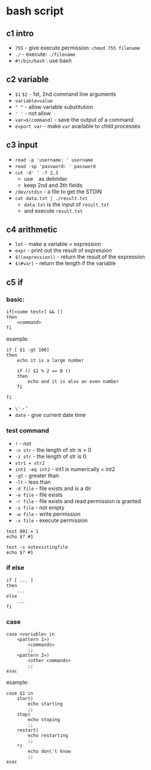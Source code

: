 # bash script
## c1 intro
- `755` - give execute permission: `chmod 755 filename`
- `./` - execute: `./filename`
- `#!/bin/bash` : use bash

## c2 variable
- `$1` `$2` - 1st, 2nd command line arguments
- `variable=value`
- `" "` - allow variable substitution
- `' '` - not allow
- `var=$(command)` - save the output of a command
- `export var` - make `var` available to child processes

## c3 input
- `read -p 'username: ' username`
- `read -sp 'password: ' password`
- `cut -d' ' -f 2,3`    
	- use ` ` as delimiter  
	- keep 2nd and 3th fields
- `/dev/stdin` - a file to get the STDIN
- `cat data.txt | ./result.txt`  
	- `data.txt` is the input of `result.txt`
	- and execute `result.txt` 

## c4 arithmetic
- `let` - make a variable = expression
- `expr` - print out the result of expression
- `$((expression))` - return the result of the expression
- `$(#var)` - return the length if the variable

## c5 if
### basic:  

```
if[<some test>] && []
then
	<command>
fi
```
example:

```
if [ $1 -gt 100] 
then
	echo it is a large number
	
	if (( $1 % 2 == 0 ))
	then
		echo and it is also an even number
	fi

fi
```

- `\'` - '
- `date` - give current date time

### test command
- `!` - not
- `-n str` - the length of str is > 0
- `-z str` - the length of str is 0
- `str1 = str2`
- `int1 -eq int2` - int1 is numerically = int2
- `-gt` - greater than
- `-lt` - less than
- `-d file` - file exists and is a dir
- `-e file` - file exists
- `-r file` - file exists and read permission is granted
- `-s file` - not empty
- `-w file` - write permission
- `-x file` - execute permission

```
test 001 = 1
echo $? #1

test -s notexistingfile
echo $? #1
```
 
### if else

```
if [ ... ]
then
	...
else
	...
fi
```

### case

```
case <variable> in
	<pattern 1>)
		<commands>
		;;
	<pattern 2>)
		<other commands>
		;;
esac

```
example:

```
case $1 in
	start)
		echo starting
		;;
	stop)
		echo stoping
		;;
	restart)
		echo restarting
		;;
	*)
		echo don\'t know
		;;
esac
```


